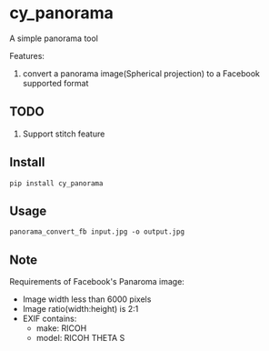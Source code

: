 # cy_panorama
A simple panorama tool

Features:
1. convert a panorama image(Spherical projection) to a Facebook supported format

## TODO
1. Support stitch feature

## Install
`pip install cy_panorama`

## Usage
`panorama_convert_fb input.jpg -o output.jpg`

## Note
Requirements of Facebook's Panaroma image:
* Image width less than 6000 pixels
* Image ratio(width:height) is 2:1
* EXIF contains:
   * make: RICOH
   * model: RICOH THETA S

